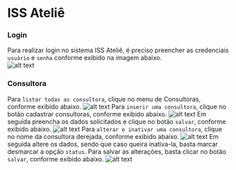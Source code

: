 # ISS Ateliê

### Login
Para realizar login no sistema ISS Ateliê, é preciso preencher as credenciais `usuário` e `senha` conforme exibido na imagem abaixo.  
![alt text](./images/nomeDaImagem.png)


### Consultora
Para `listar todas as consultora`, clique no menu de Consultoras, conforme exibido abaixo.
![alt text](./images/nomeDaImagem.png)
Para `inserir uma consultora`, clique no botão cadastrar consultoras, conforme exibido abaixo.
![alt text](./images/nomeDaImagem.png)
Em seguida preencha os dados solicitados e clique no botão `salvar`, conforme exibido abaixo.
![alt text](./images/nomeDaImagem.png)
Para `alterar e inativar uma consultora`, clique no nome da consultora derejada, conforme exibido abaixo.
![alt text](./images/nomeDaImagem.png)
Em seguida altere os dados, sendo que caso queira inativa-la, basta marcar desmarcar a opção `status`. Para salvar as alterações, basta clicar no botão `salvar`, conforme exibido abaixo.
![alt text](./images/nomeDaImagem.png)



